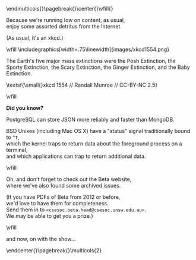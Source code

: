\endmulticols{}\pagebreak{}\center{}\vfill{}

Because we're running low on content, as usual,  
enjoy some assorted detritus from the Internet.

(As usual, it's an xkcd.)

\vfill
\includegraphics[width=.75\linewidth]{images/xkcd1554.png}

The Earth's five major mass extinctions were the Posh Extinction, the
Sporty Extinction, the Scary Extinction, the Ginger Extinction, and
the Baby Extinction.

\textsf{\small{}xkcd 1554 // Randall Munroe // CC-BY-NC 2.5}

\vfill

__Did you know?__

PostgreSQL can store JSON more reliably and faster than MongoDB.

BSD Unixes (including Mac OS X) have a "status" signal traditionally
bound to `^T`,  
which the kernel traps to return data about the foreground process on
a terminal,  
and which applications can trap to return additional data.

\vfill

Oh, and don't forget to check out the Beta website,  
where we've also found some archived issues.

(If you have PDFs of Beta from 2012 or before,  
we'd love to have them for completeness.  
Send them in to `<csesoc.beta.head@csesoc.unsw.edu.au>`.  
We may be able to get you a prize.)

\vfill

and now, on with the show...

\endcenter{}\pagebreak{}\multicols{2}

